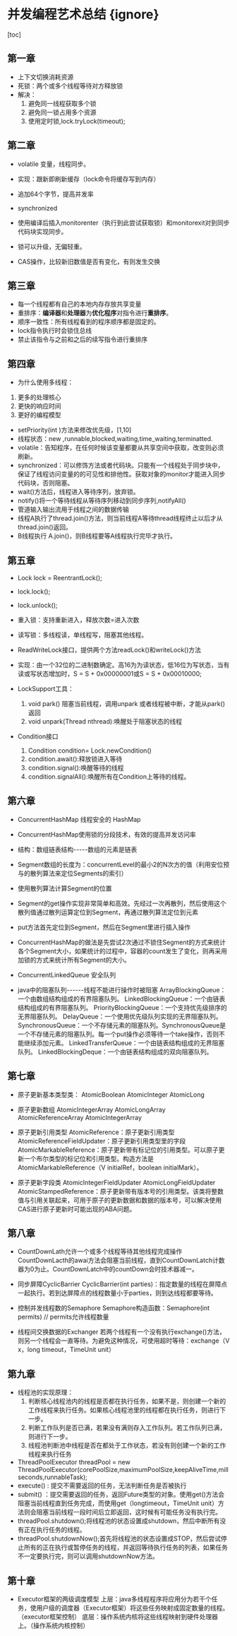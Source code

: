 # 并发编程艺术总结 {ignore}
[toc]

## 第一章
- 上下文切换消耗资源
- 死锁：两个或多个线程等待对方释放锁
- 解决：
    1. 避免同一线程获取多个锁
    2. 避免同一锁占用多个资源
    3. 使用定时锁,lock.tryLock(timeout);

## 第二章
- volatile 变量，线程同步。
- 实现：跟新即刷新缓存（lock命令将缓存写到内存）
- 追加64个字节，提高并发率

- synchronized 
- 使用编译后插入monitorenter（执行到此尝试获取锁）和monitorexit对到同步代码块实现同步。
- 锁可以升级，无偏轻重。
- CAS操作，比较新旧数值是否有变化，有则发生交换

## 第三章
- 每一个线程都有自己的本地内存存放共享变量
- 重排序：**编译器**和**处理器**为**优化程序**对指令进行**重排序**。
- 顺序一致性：所有线程看到的程序顺序都是固定的。
- lock指令执行时会锁住总线
- 禁止该指令与之前和之后的续写指令进行重排序

## 第四章
- 为什么使用多线程：
1. 更多的处理核心
2. 更快的响应时间
3. 更好的编程模型
- setPriority(int )方法来修改优先级，[1,10]
- 线程状态：new ,runnable,blocked,waiting,time_waiting,terminatted.
- volatile：告知程序，在任何时候该变量都要从共享空间中获取，改变则必须刷新。
- synchronized：可以修饰方法或者代码块。只能有一个线程处于同步块中，保证了线程访问变量的的可见性和排他性。获取对象的monitor才能进入同步代码块，否则阻塞。
- wait()方法后，线程进入等待序列，放弃锁。
- notify()将一个等待线程从等待序列移动到同步序列,notifyAll()
- 管道输入输出流用于线程之间的数据传输
- 线程A执行了thread.join()方法，则当前线程A等待thread线程终止以后才从thread.join()返回。
- B线程执行 A.join()，则B线程要等A线程执行完毕才执行。

## 第五章
- Lock lock = ReentrantLock();
- lock.lock();
- lock.unlock();
- 重入锁：支持重新进入，释放次数=进入次数
- 读写锁：多线程读，单线程写，阻塞其他线程。
- ReadWriteLock接口，提供两个方法readLock()和writeLock()方法
- 实现：由一个32位的二进制数确定。高16为为读状态，低16位为写状态，当有读或写状态增加时，S = S + 0x00000001或S = S + 0x00010000;
- LockSupport工具：
    1. void park() 阻塞当前线程，调用unpark 或者线程被中断，才能从park()返回
    2. void unpark(Thread nthread):唤醒处于阻塞状态的线程

- Condition接口
    1. Condition condition= Lock.newCondition()
    2. condition.await():释放锁进入等待
    3. condition.signal():唤醒等待的线程
    4. condition.signalAll():唤醒所有在Condition上等待的线程。

## 第六章
- ConcurrentHashMap 线程安全的 HashMap
- ConcurrentHashMap使用锁的分段技术，有效的提高并发访问率
- 结构：数组链表结构-----数组的元素是链表
- Segment数组的长度为：concurrentLevel的最小2的N次方的值（利用安位预与的散列算法来定位Segments的索引）
- 使用散列算法计算Segment的位置
- Segment的get操作实现非常简单和高效。先经过一次再散列，然后使用这个散列值通过散列运算定位到Segment，再通过散列算法定位到元素
- put方法首先定位到Segment，然后在Segment里进行插入操作
- ConcurrentHashMap的做法是先尝试2次通过不锁住Segment的方式来统计各个Segment大小，如果统计的过程中，容器的count发生了变化，则再采用加锁的方式来统计所有Segment的大小。

- ConcurrentLinkedQueue 安全队列

- java中的阻塞队列------线程不能进行操作时被阻塞
    ArrayBlockingQueue：一个由数组结构组成的有界阻塞队列。
    LinkedBlockingQueue：一个由链表结构组成的有界阻塞队列。
    PriorityBlockingQueue：一个支持优先级排序的无界阻塞队列。
    DelayQueue：一个使用优先级队列实现的无界阻塞队列。
    SynchronousQueue：一个不存储元素的阻塞队列。SynchronousQueue是一个不存储元素的阻塞队列。每一个put操作必须等待一个take操作，否则不能继续添加元素。
    LinkedTransferQueue：一个由链表结构组成的无界阻塞队列。
    LinkedBlockingDeque：一个由链表结构组成的双向阻塞队列。

## 第七章
- 原子更新基本类型类：
    AtomicBoolean
    AtomicInteger
    AtomicLong

- 原子更新数组
    AtomicIntegerArray
    AtomicLongArray
    AtomicReferenceArray
    AtomicIntegerArray

- 原子更新引用类型
    AtomicReference：原子更新引用类型
    AtomicReferenceFieldUpdater：原子更新引用类型里的字段
    AtomicMarkableReference：原子更新带有标记位的引用类型。可以原子更新一个布尔类型的标记位和引用类型。构造方法是
    AtomicMarkableReference（V initialRef，boolean initialMark）。

- 原子更新字段类
    AtomicIntegerFieldUpdater
    AtomicLongFieldUpdater
    AtomicStampedReference：原子更新带有版本号的引用类型。该类将整数值与引用关联起来，可用于原子的更新数据和数据的版本号，可以解决使用CAS进行原子更新时可能出现的ABA问题。

## 第八章
- CountDownLath允许一个或多个线程等待其他线程完成操作
    CountDownLacth的awai方法会阻塞当前线程，直到CountDownLatch计数器为0为止。CountDownLatch中的countDown会时技术器减一。

- 同步屏障CyclicBarrier
    CyclicBarrier(int parties)：指定数量的线程在屏障点一起执行。若到达屏障点的线程数量小于parties，则到达线程都要等待。

- 控制并发线程数的Semaphore
    Semaphore构造函数：Semaphore(int permits) // permits允许线程数量

- 线程间交换数据的Exchanger
    若两个线程有一个没有执行exchange()方法，则另一个线程会一直等待。为避免这种情况，可使用超时等待：exchange（V x，long timeout，TimeUnit unit）

## 第九章
- 线程池的实现原理：
    1. 判断核心线程池内的线程是否都在执行任务，如果不是，则创建一个新的工作线程来执行任务。如果核心线程池里的线程都在执行任务，则进行下一步。
    2. 判断工作队列是否已满，若果没有满则存入工作队列。若工作队列已满，则进行下一步。
    3. 线程池判断池中线程是否在都处于工作状态，若没有则创建一个新的工作线程来执行任务
- ThreadPoolExecutor threadPool = new ThreadPoolExecutor(corePoolSize,maximumPoolSize,keepAliveTime,millseconds,runnableTask);
- execute() : 提交不需要返回的任务，无法判断任务是否被执行
- submit() ：提交需要返回的任务，返回Future类型的对象。使用get()方法会阻塞当前线程直到任务完成，而使用get（longtimeout，TimeUnit unit）方法则会阻塞当前线程一段时间后立即返回，这时候有可能任务没有执行完。
- threadPool.shutdown();将线程池的状态设置成shutdown，然后中断所有没有正在执行任务的线程。
- threadPool.shutdownNow();首先将线程池的状态设置成STOP，然后尝试停止所有的正在执行或暂停任务的线程，并返回等待执行任务的列表，如果任务不一定要执行完，则可以调用shutdownNow方法。

## 第十章
-  Executor框架的两级调度模型
    上层：java多线程程序将应用分为若干个任务，使用户级的调度器（Executor框架）将这些任务映射成固定数量的线程。（executor框架控制）
    底层：操作系统内核将这些线程映射到硬件处理器上。（操作系统内核控制）